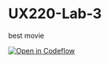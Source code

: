 # UX220-Lab-3
best movie

[![Open in Codeflow](https://developer.stackblitz.com/img/open_in_codeflow.svg)](https:///pr.new/abibi189/UX220-Lab-3)
